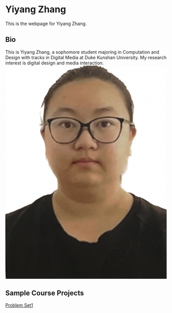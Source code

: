 # Yiyang Zhang
This is the webpage for Yiyang Zhang.
## Bio
This is Yiyang Zhang, a sophomore student majoring in Computation and Design with tracks in Digital Media at Duke Kunshan University. My research interest is digital design and media interaction.
![image](https://github.com/Rising-Stars-by-Sunshine/stats201-PS1-Yiyang/blob/main/Yiyang.png)

## Sample Course Projects

[Problem Set1](https://github.com/Rising-Stars-by-Sunshine/stats201-PS1-Yiyang/blob/main/code/Yiyang_Zhang_Problem_Set_1_Demo_Ethereum_Blockchain_API.ipynb)
